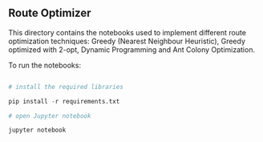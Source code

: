 ## Route Optimizer

This directory contains the notebooks used to implement different route optimization techniques: Greedy (Nearest Neighbour Heuristic), Greedy optimized with 2-opt, Dynamic Programming and Ant Colony Optimization. 

To run the notebooks: 

```python

# install the required libraries

pip install -r requirements.txt

# open Jupyter notebook 

jupyter notebook

```
